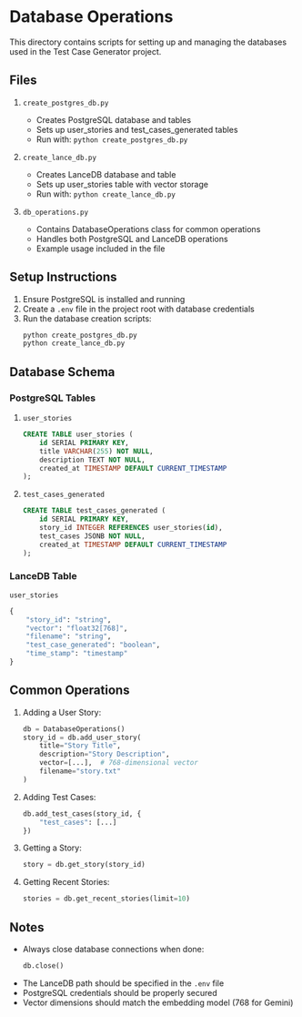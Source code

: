 # Database Operations

This directory contains scripts for setting up and managing the databases used in the Test Case Generator project.

## Files

1. `create_postgres_db.py`
   - Creates PostgreSQL database and tables
   - Sets up user_stories and test_cases_generated tables
   - Run with: `python create_postgres_db.py`

2. `create_lance_db.py`
   - Creates LanceDB database and table
   - Sets up user_stories table with vector storage
   - Run with: `python create_lance_db.py`

3. `db_operations.py`
   - Contains DatabaseOperations class for common operations
   - Handles both PostgreSQL and LanceDB operations
   - Example usage included in the file

## Setup Instructions

1. Ensure PostgreSQL is installed and running
2. Create a `.env` file in the project root with database credentials
3. Run the database creation scripts:
   ```bash
   python create_postgres_db.py
   python create_lance_db.py
   ```

## Database Schema

### PostgreSQL Tables

1. `user_stories`
   ```sql
   CREATE TABLE user_stories (
       id SERIAL PRIMARY KEY,
       title VARCHAR(255) NOT NULL,
       description TEXT NOT NULL,
       created_at TIMESTAMP DEFAULT CURRENT_TIMESTAMP
   );
   ```

2. `test_cases_generated`
   ```sql
   CREATE TABLE test_cases_generated (
       id SERIAL PRIMARY KEY,
       story_id INTEGER REFERENCES user_stories(id),
       test_cases JSONB NOT NULL,
       created_at TIMESTAMP DEFAULT CURRENT_TIMESTAMP
   );
   ```

### LanceDB Table

`user_stories`
```python
{
    "story_id": "string",
    "vector": "float32[768]",
    "filename": "string",
    "test_case_generated": "boolean",
    "time_stamp": "timestamp"
}
```

## Common Operations

1. Adding a User Story:
   ```python
   db = DatabaseOperations()
   story_id = db.add_user_story(
       title="Story Title",
       description="Story Description",
       vector=[...],  # 768-dimensional vector
       filename="story.txt"
   )
   ```

2. Adding Test Cases:
   ```python
   db.add_test_cases(story_id, {
       "test_cases": [...]
   })
   ```

3. Getting a Story:
   ```python
   story = db.get_story(story_id)
   ```

4. Getting Recent Stories:
   ```python
   stories = db.get_recent_stories(limit=10)
   ```

## Notes

- Always close database connections when done:
  ```python
  db.close()
  ```
- The LanceDB path should be specified in the `.env` file
- PostgreSQL credentials should be properly secured
- Vector dimensions should match the embedding model (768 for Gemini) 